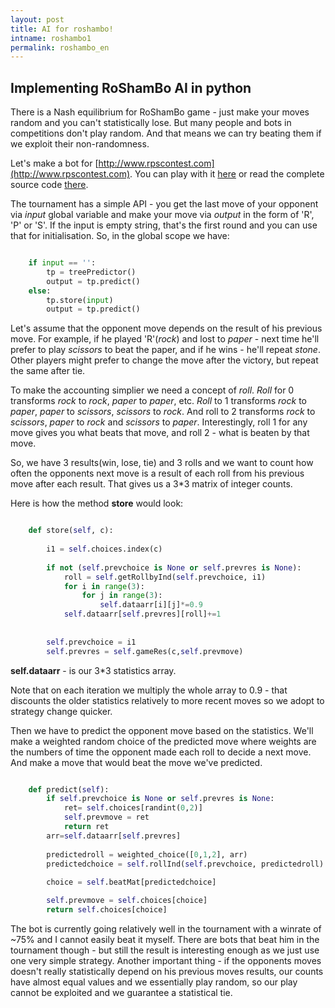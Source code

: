 ```yaml
---
layout: post
title: AI for roshambo!
intname: roshambo1
permalink: roshambo_en
---
```

## Implementing RoShamBo AI in python  ##

There is a Nash equilibrium for RoShamBo game - just make your moves random and you can't statistically lose. But many people and bots in competitions don't play random. And that means we can try beating them if we exploit their non-randomness. 

Let's make a bot for [http://www.rpscontest.com](http://www.rpscontest.com). You can play with it [here](http://www.rpscontest.com/human/5695872079757312?) or read the complete source code [there](https://github.com/vzaguskin/roshambo/blob/master/rpsbotvzv4.py).

The tournament has a simple API - you get the last move of your opponent via *input* global variable and make your move via *output* in the form of 'R', 'P' or 'S'. If the input is empty string, that's the first round and you can use that for initialisation. So, in the global scope we have:

```python

    if input == '':
    	tp = treePredictor()
    	output = tp.predict()    
    else:
    	tp.store(input)
    	output = tp.predict()

```
Let's assume that the opponent move depends on the result of his previous move. For example, if he played 'R'(*rock*) and lost to *paper* - next time he'll prefer to play *scissors* to beat the paper, and if he wins - he'll repeat *stone*. Other players might prefer to change the move after the victory, but repeat the same after tie.


To make the accounting simplier we need a concept of *roll*. *Roll* for 0 transforms *rock* to *rock*, *paper* to *paper*, etc. *Roll* to 1 transforms *rock* to *paper*, *paper* to *scissors*, *scissors* to *rock*. And roll to 2 transforms *rock* to *scissors*, *paper* to *rock* and *scissors* to *paper*. Interestingly, roll 1 for any move gives you what beats that move, and roll 2 - what is beaten by that move. 

So, we have 3 results(win, lose, tie) and 3 rolls and we want to count how often the opponents next move is a result of each roll from his previous move after each result. That gives us a 3*3 matrix of integer counts.

Here is how the method **store** would look:

```python

    def store(self, c):
        
        i1 = self.choices.index(c)
        
        if not (self.prevchoice is None or self.prevres is None):
            roll = self.getRollbyInd(self.prevchoice, i1)
            for i in range(3):
                for j in range(3):
                    self.dataarr[i][j]*=0.9
            self.dataarr[self.prevres][roll]+=1
            
            
        self.prevchoice = i1
        self.prevres = self.gameRes(c,self.prevmove)

```

**self.dataarr** - is our 3*3 statistics array.

Note that on each iteration we multiply the whole array to 0.9 - that discounts the older statistics relatively to more recent moves so we adopt to strategy change quicker.


Then we have to predict the opponent move based on the statistics. We'll make a weighted random choice of the predicted move where weights are the numbers of time the opponent made each roll to decide a next move. And make a move that would beat the move we've predicted. 


```python

    def predict(self):
        if self.prevchoice is None or self.prevres is None:
            ret= self.choices[randint(0,2)]
            self.prevmove = ret
            return ret
        arr=self.dataarr[self.prevres]
        
        predictedroll = weighted_choice([0,1,2], arr)
        predictedchoice = self.rollInd(self.prevchoice, predictedroll)
        
        choice = self.beatMat[predictedchoice]

        self.prevmove = self.choices[choice]
        return self.choices[choice]

```


The bot is currently going relatively well in the tournament with a winrate of ~75% and I cannot easily beat it myself. There are bots that beat him in the tournament though - but still the result is interesting enough as we just use one very simple strategy. Another important thing - if the opponents moves doesn't really statistically depend on his previous moves results, our counts have almost equal values and we essentially play random, so our play cannot be exploited and we guarantee a statistical tie. 

  